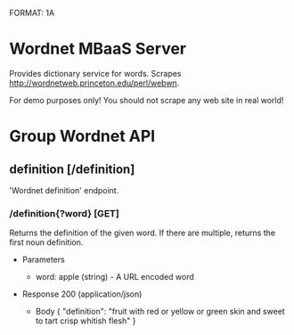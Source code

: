 FORMAT: 1A

# Wordnet MBaaS Server

Provides dictionary service for words.
Scrapes <http://wordnetweb.princeton.edu/perl/webwn>.

For demo purposes only! You should not scrape any web site in real world!

# Group Wordnet API

## definition [/definition]

'Wordnet definition' endpoint.

### /definition{?word} [GET]

Returns the definition of the given word.
If there are multiple, returns the first noun definition.

+ Parameters
    + word: apple (string) - A URL encoded word

+ Response 200 (application/json)
    + Body
            {
              "definition": "fruit with red or yellow or green skin and sweet to tart crisp whitish flesh"
            }
